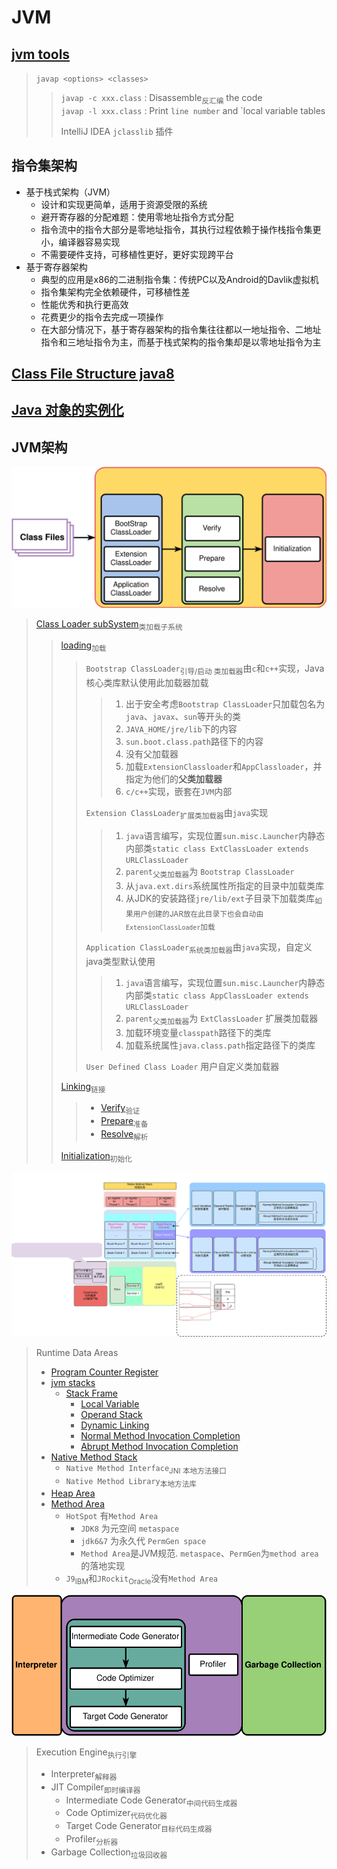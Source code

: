 # JVM

## [jvm tools](https://bougainvilleas.github.io/lotus/jvm/tools.html)

> `javap <options> <classes>`
> > `javap -c xxx.class` : Disassemble<sub>反汇编</sub> the code \
> > `javap -l xxx.class` : Print `line number` and `local variable tables 
> >
> > IntelliJ IDEA `jclasslib` 插件

## 指令集架构

- 基于栈式架构（JVM）
    - 设计和实现更简单，适用于资源受限的系统
    - 避开寄存器的分配难题：使用零地址指令方式分配
    - 指令流中的指令大部分是零地址指令，其执行过程依赖于操作栈指令集更小，编译器容易实现
    - 不需要硬件支持，可移植性更好，更好实现跨平台
- 基于寄存器架构
    - 典型的应用是x86的二进制指令集：传统PC以及Android的Davlik虚拟机
    - 指令集架构完全依赖硬件，可移植性差
    - 性能优秀和执行更高效
    - 花费更少的指令去完成一项操作
    - 在大部分情况下，基于寄存器架构的指令集往往都以一地址指令、二地址指令和三地址指令为主，而基于栈式架构的指令集却是以零地址指令为主

## [Class File Structure java8](classfile/java8/ClassFile.md)

## [Java 对象的实例化](https://bougainvilleas.github.io/lotus/jvm/对象的实例化.html)

## JVM架构

![image](img/类加载子系统.svg)

> [Class Loader subSystem](https://bougainvilleas.github.io/lotus/jvm/classloadersubsystem.html)<sub>类加载子系统</sub>
> > [loading](https://bougainvilleas.github.io/lotus/jvm/classloadersubsystem.html#loading)<sub>加载</sub>
> > > `Bootstrap ClassLoader`<sub>引导/启动 类加载器</sub>由`c`和`c++`实现，Java核心类库默认使用此加载器加载
> > > > 1. 出于安全考虑`Bootstrap ClassLoader`只加载包名为`java`、`javax`、`sun`等开头的类
> > > > 2. `JAVA_HOME/jre/lib`下的内容
> > > > 3. `sun.boot.class.path`路径下的内容
> > > > 4. 没有父加载器
> > > > 5. 加载`ExtensionClassloader`和`AppClassloader`，并指定为他们的**父类加载器**
> > > > 6. `c/c++`实现，嵌套在`JVM`内部
> > >
> > > `Extension ClassLoader`<sub>扩展类加载器</sub>由`java`实现
> > > > 1. `java`语言编写，实现位置`sun.misc.Launcher`内静态内部类`static class ExtClassLoader extends URLClassLoader`
> > > > 2. `parent`<sub>父类加载器</sub>为 `Bootstrap ClassLoader`
> > > > 3. 从`java.ext.dirs`系统属性所指定的目录中加载类库
> > > > 4. 从JDK的安装路径`jre/lib/ext`子目录下加载类库<sub>如果用户创建的JAR放在此目录下也会自动由`ExtensionClassLoader`加载</sub>
> > >
> > > `Application ClassLoader`<sub>系统类加载器</sub>由`java`实现，自定义java类型默认使用
> > > > 1. `java`语言编写，实现位置`sun.misc.Launcher`内静态内部类`static class AppClassLoader extends URLClassLoader`
> > > > 2. `parent`<sub>父类加载器</sub>为 `ExtClassLoader` 扩展类加载器
> > > > 3. 加载环境变量`classpath`路径下的类库
> > > > 4. 加载系统属性`java.class.path`指定路径下的类库
> > >
> > > `User Defined Class Loader` 用户自定义类加载器
> >
> > [Linking](https://bougainvilleas.github.io/lotus/jvm/classloadersubsystem.html#linking)<sub>链接</sub>
> > > - [Verify](https://bougainvilleas.github.io/lotus/jvm/classloadersubsystem.html#verify)<sub>验证</sub>
> > > - [Prepare](https://bougainvilleas.github.io/lotus/jvm/classloadersubsystem.html#prepare)<sub>准备</sub>
> > > - [Resolve](https://bougainvilleas.github.io/lotus/jvm/classloadersubsystem.html#resolve)<sub>解析</sub>
> >
> > [Initialization](https://bougainvilleas.github.io/lotus/jvm/classloadersubsystem.html#initialization)<sub>初始化</sub>

![image](img/运行时数据区jdk8.svg)

> Runtime Data Areas
> - [Program Counter Register](https://bougainvilleas.github.io/lotus/jvm/pcregister.html)
> - [jvm stacks](https://bougainvilleas.github.io/lotus/jvm/jvmstacks.html)
>   - [Stack Frame](https://bougainvilleas.github.io/lotus/jvm/jvmstacks.html#stack-frame)
>     - [Local Variable](https://bougainvilleas.github.io/lotus/jvm/jvmstacks.html#local-variables)
>     - [Operand Stack](https://bougainvilleas.github.io/lotus/jvm/jvmstacks.html#operand-stacks)
>     - [Dynamic Linking](https://bougainvilleas.github.io/lotus/jvm/jvmstacks.html#dynamic-linking)
>     - [Normal Method Invocation Completion](https://bougainvilleas.github.io/lotus/jvm/jvmstacks.html#normal-method-invocation-completion)
>     - [Abrupt Method Invocation Completion](https://bougainvilleas.github.io/lotus/jvm/jvmstacks.html#abrupt-method-invocation-completion)
> - [Native Method Stack](https://bougainvilleas.github.io/lotus/jvm/nativemethodstacks.html)
>   - `Native Method Interface`<sub>JNI 本地方法接口</sub>
>   - `Native Method Library`<sub>本地方法库</sub>
> - [Heap Area](https://bougainvilleas.github.io/lotus/jvm/heap.html)
> - [Method Area](https://bougainvilleas.github.io/lotus/jvm/methodarea.html)
>     - `HotSpot` 有`Method Area`
>         - `JDK8` 为元空间 `metaspace`
>         - `jdk6&7` 为永久代 `PermGen space`
>         - `Method Area`是JVM规范. `metaspace`、`PermGen`为`method area`的落地实现
>     - `J9`<sub>IBM</sub>和`JRockit`<sub>Oracle</sub>没有`Method Area`

![image](img/执行引擎.svg)

> Execution Engine<sub>执行引擎</sub>
> - Interpreter<sub>解释器</sub>
> - JIT Compiler<sub>即时编译器</sub>
>   - Intermediate Code Generator<sub>中间代码生成器</sub>
>   - Code Optimizer<sub>代码优化器</sub>
>   - Target Code Generator<sub>目标代码生成器</sub>
>   - Profiler<sub>分析器</sub>
> - Garbage Collection<sub>垃圾回收器</sub>
